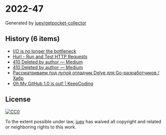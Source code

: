 # 2022-47

Generated by [juev/getpocket-collector](https://github.com/juev/getpocket-collector)

## History (6 items)

- [I/O is no longer the bottleneck](https://benhoyt.com/writings/io-is-no-longer-the-bottleneck/)
- [Hurl - Run and Test HTTP Requests](https://hurl.dev/index.html)
- [410 Deleted by author — Medium](https://medium.com/@kris-nova/hachyderm-infrastructure-74f518bc7472)
- [410 Deleted by author — Medium](https://medium.com/@kris-nova/experimenting-with-federation-and-migrating-accounts-eae61a688c3c)
- [Рассматриваем под лупой отладчик Delve для Go-разработчиков / Хабр](https://habr.com/ru/companies/ozontech/articles/701198/)
- [Oh My GitHub 1.0 is out! | KeepCoding](https://en.liujiacai.net/2022/11/26/oh-my-github-1-0/)

## License

[![CC0](https://mirrors.creativecommons.org/presskit/buttons/88x31/svg/cc-zero.svg)](https://creativecommons.org/publicdomain/zero/1.0/)

To the extent possible under law, [juev](https://github.com/juev) has waived all copyright and related or neighboring rights to this work.
